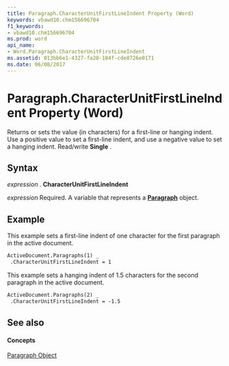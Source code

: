 ```yaml
---
title: Paragraph.CharacterUnitFirstLineIndent Property (Word)
keywords: vbawd10.chm156696704
f1_keywords:
- vbawd10.chm156696704
ms.prod: word
api_name:
- Word.Paragraph.CharacterUnitFirstLineIndent
ms.assetid: 013bb6e1-4327-fa20-184f-cde8726e0171
ms.date: 06/08/2017
---
```



# Paragraph.CharacterUnitFirstLineIndent Property (Word)

Returns or sets the value (in characters) for a first-line or hanging indent. Use a positive value to set a first-line indent, and use a negative value to set a hanging indent. Read/write  **Single** .


## Syntax

 _expression_ . **CharacterUnitFirstLineIndent**

 _expression_ Required. A variable that represents a **[Paragraph](Word.Paragraph.md)** object.


## Example

This example sets a first-line indent of one character for the first paragraph in the active document.


```vb
ActiveDocument.Paragraphs(1) _ 
 .CharacterUnitFirstLineIndent = 1
```

This example sets a hanging indent of 1.5 characters for the second paragraph in the active document.




```vb
ActiveDocument.Paragraphs(2) _ 
 .CharacterUnitFirstLineIndent = -1.5
```


## See also


#### Concepts


[Paragraph Object](Word.Paragraph.md)

